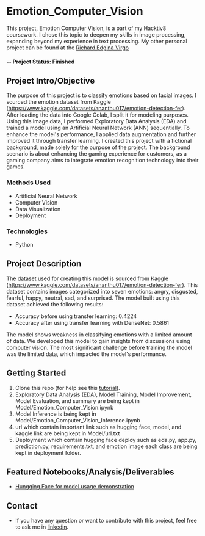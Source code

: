 # Emotion_Computer_Vision

This project, Emotion Computer Vision, is a part of my Hacktiv8 coursework. I chose this topic to deepen my skills in image processing, expanding beyond my experience in text processing. My other personal project can be found at the [Richard Edgina Virgo](https://github.com/REV04)

#### -- Project Status: Finished

## Project Intro/Objective

The purpose of this project is to classify emotions based on facial images. I sourced the emotion dataset from Kaggle (https://www.kaggle.com/datasets/ananthu017/emotion-detection-fer). After loading the data into Google Colab, I split it for modeling purposes. Using this image data, I performed Exploratory Data Analysis (EDA) and trained a model using an Artificial Neural Network (ANN) sequentially. To enhance the model's performance, I applied data augmentation and further improved it through transfer learning. I created this project with a fictional background, made solely for the purpose of the project. The background scenario is about enhancing the gaming experience for customers, as a gaming company aims to integrate emotion recognition technology into their games.

### Methods Used

- Artificial Neural Network
- Computer Vision
- Data Visualization
- Deployment

### Technologies

- Python

## Project Description

The dataset used for creating this model is sourced from Kaggle (https://www.kaggle.com/datasets/ananthu017/emotion-detection-fer). This dataset contains images categorized into seven emotions: angry, disgusted, fearful, happy, neutral, sad, and surprised. The model built using this dataset achieved the following results:

- Accuracy before using transfer learning: 0.4224
- Accuracy after using transfer learning with DenseNet: 0.5861

The model shows weakness in classifying emotions with a limited amount of data. We developed this model to gain insights from discussions using computer vision. The most significant challenge before training the model was the limited data, which impacted the model's performance.

## Getting Started

1. Clone this repo (for help see this [tutorial](https://help.github.com/articles/cloning-a-repository/)).
2. Exploratory Data Analysis (EDA), Model Training, Model Improvement, Model Evaluation, and summary are being kept in Model/Emotion_Computer_Vision.ipynb
3. Model Inference is being kept in Model/Emotion_Computer_Vision_Inference.ipynb
4. url which contain important link such as hugging face, model, and kaggle link are being kept in Model/url.txt
5. Deployment which contain hugging face deploy such as eda.py, app.py, prediction.py, requirements.txt, and emotion image each class are being kept in deployment folder.

## Featured Notebooks/Analysis/Deliverables

- [Hungging Face for model usage demonstration](https://huggingface.co/spaces/REV04/Emotion)

## Contact

- If you have any question or want to contribute with this project, feel free to ask me in [linkedin](https://www.linkedin.com/in/richard-edgina-virgo-a7435319b/).
